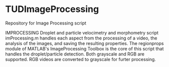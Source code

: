 # TUDImageProcessing
Repository for Image Processing script

IMPROCESSING Droplet and particle velocimetry and morphometry script
   imProcessing.m handles each aspect from the processing of a video, the
   analysis of the images, and saving the resulting properties. The
   regionprops module of MATLAB's ImageProcessing Toolbox is the core of
   this script that handles the droplet/particle detection. Both grayscale
   and RGB are supported. RGB videos are converted to grayscale for furter
   processing.

